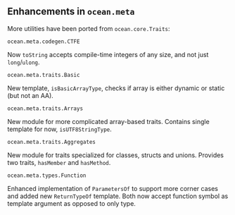 ## Enhancements in `ocean.meta`

More utilities have been ported from `ocean.core.Traits`:

`ocean.meta.codegen.CTFE`

Now `toString` accepts compile-time integers of any size, and not just
`long`/`ulong`.

`ocean.meta.traits.Basic`

New template, `isBasicArrayType`, checks if array is either dynamic or static
(but not an AA).

`ocean.meta.traits.Arrays`

New module for more complicated array-based traits. Contains single template for
now, `isUTF8StringType`.

`ocean.meta.traits.Aggregates`

New module for traits specialized for classes, structs and unions. Provides two
traits, `hasMember` and `hasMethod`.

`ocean.meta.types.Function`

Enhanced implementation of `ParametersOf` to support more corner cases and added
new `ReturnTypeOf` template. Both now accept function symbol as template
argument as opposed to only type.
